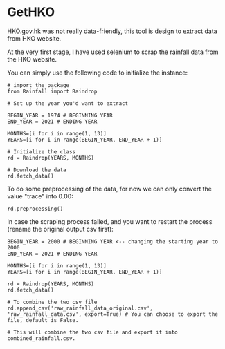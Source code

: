 # GetHKO
HKO.gov.hk was not really data-friendly, this tool is design to extract data from HKO website. 

At the very first stage, I have used selenium to scrap the rainfall data from the HKO website.

You can simply use the following code to initialize the instance:

```
# import the package
from Rainfall import Raindrop

# Set up the year you'd want to extract

BEGIN_YEAR = 1974 # BEGINNING YEAR
END_YEAR = 2021 # ENDING YEAR 

MONTHS=[i for i in range(1, 13)]
YEARS=[i for i in range(BEGIN_YEAR, END_YEAR + 1)]

# Initialize the class
rd = Raindrop(YEARS, MONTHS)

# Download the data
rd.fetch_data()
```

To do some preprocessing of the data, for now we can only convert the value "trace" into 0.00:
```
rd.preprocessing()
```

In case the scraping process failed, and you want to restart the process (rename the original output csv first):
```
BEGIN_YEAR = 2000 # BEGINNING YEAR <-- changing the starting year to 2000
END_YEAR = 2021 # ENDING YEAR 

MONTHS=[i for i in range(1, 13)]
YEARS=[i for i in range(BEGIN_YEAR, END_YEAR + 1)]

rd = Raindrop(YEARS, MONTHS)
rd.fetch_data()

# To combine the two csv file
rd.append_csv('raw_rainfall_data_original.csv', 'raw_rainfall_data.csv', export=True) # You can choose to export the file, default is False.

# This will combine the two csv file and export it into combined_rainfall.csv.

```
